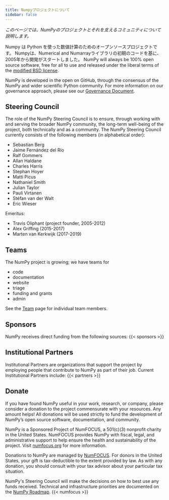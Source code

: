 ```yaml
---
title: Numpyプロジェクトについて
sidebar: false
---
```


_このページでは、NumPyのプロジェクトとそれを支えるコミュニティについて説明します。_

Numpy は Python を使った数値計算のためのオープンソースプロジェクトです。 Numpyは、Numerical and Numarrayライブラリの初期のコードを基に、2005年から開発がスタートしました。 NumPy will always be 100% open source software, free for all to use and released under the liberal terms of the [modified BSD license](https://github.com/numpy/numpy/blob/master/LICENSE.txt).

NumPy is developed in the open on GitHub, through the consensus of the NumPy and wider scientific Python community. For more information on our governance approach, please see our [Governance Document](https://www.numpy.org/devdocs/dev/governance/index.html).


## Steering Council

The role of the NumPy Steering Council is to ensure, through working with and serving the broader NumPy community, the long-term well-being of the project, both technically and as a community. The NumPy Steering Council currently consists of the following members (in alphabetical order):

- Sebastian Berg
- Jaime Fernández del Río
- Ralf Gommers
- Allan Haldane
- Charles Harris
- Stephan Hoyer
- Matti Picus
- Nathaniel Smith
- Julian Taylor
- Pauli Virtanen
- Stéfan van der Walt
- Eric Wieser

Emeritus:

- Travis Oliphant (project founder, 2005-2012)
- Alex Griffing (2015-2017)
- Marten van Kerkwijk (2017-2019)

## Teams

The NumPy project is growing; we have teams for

- code
- documentation
- website
- triage
- funding and grants
- admin

See the [Team](/gallery/team.html) page for individual team members.


## Sponsors

NumPy receives direct funding from the following sources:
{{< sponsors >}}


## Institutional Partners

Institutional Partners are organizations that support the project by employing people that contribute to NumPy as part of their job. Current Institutional Partners include:
{{< partners >}}


## Donate

If you have found NumPy useful in your work, research, or company, please consider a donation to the project commensurate with your resources. Any amount helps! All donations will be used strictly to fund the development of NumPy’s open source software, documentation, and community.

NumPy is a Sponsored Project of NumFOCUS, a 501(c)(3) nonprofit charity in the United States. NumFOCUS provides NumPy with fiscal, legal, and administrative support to help ensure the health and sustainability of the project. Visit [numfocus.org](https://numfocus.org) for more information.

Donations to NumPy are managed by [NumFOCUS](https://numfocus.org). For donors in the United States, your gift is tax-deductible to the extent provided by law. As with any donation, you should consult with your tax advisor about your particular tax situation.

NumPy's Steering Council will make the decisions on how to best use any funds received. Technical and infrastructure priorities are documented on the [NumPy Roadmap](https://www.numpy.org/neps/index.html#roadmap).
{{< numfocus >}}
